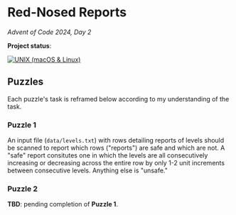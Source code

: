 # Red-Nosed Reports

_Advent of Code 2024, Day 2_

**Project status**:

[![UNIX (macOS & Linux)](https://github.com/paanvaannd/aoc-2024.12.02/actions/workflows/tests.yaml/badge.svg)](https://github.com/paanvaannd/aoc-2024.12.02/actions/workflows/tests.yaml)

## Puzzles

Each puzzle's task is reframed below according to my understanding of the task.

### Puzzle 1

An input file (`data/levels.txt`) with rows detailing reports of levels should be scanned to report which rows ("reports") are safe and which are not. A "safe" report consitutes one in which the levels are all consecutively increasing or decreasing across the entire row by only 1-2 unit increments between consecutive levels. Anything else is "unsafe."

### Puzzle 2

**TBD**: pending completion of **Puzzle 1**.
